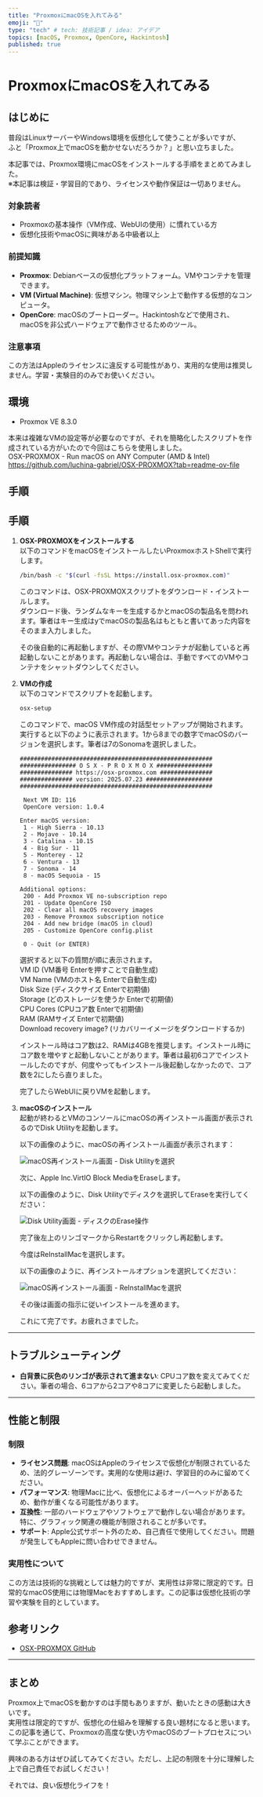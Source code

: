 ```yaml
---
title: "ProxmoxにmacOSを入れてみる"
emoji: "🍎"
type: "tech" # tech: 技術記事 / idea: アイデア
topics: [macOS, Proxmox, OpenCore, Hackintosh]
published: true
---
```


# ProxmoxにmacOSを入れてみる

## はじめに

普段はLinuxサーバーやWindows環境を仮想化して使うことが多いですが、  
ふと「Proxmox上でmacOSを動かせないだろうか？」と思い立ちました。  

本記事では、Proxmox環境にmacOSをインストールする手順をまとめてみました。  
※本記事は検証・学習目的であり、ライセンスや動作保証は一切ありません。

### 対象読者
- Proxmoxの基本操作（VM作成、WebUIの使用）に慣れている方
- 仮想化技術やmacOSに興味がある中級者以上

### 前提知識
- **Proxmox**: Debianベースの仮想化プラットフォーム。VMやコンテナを管理できます。
- **VM (Virtual Machine)**: 仮想マシン。物理マシン上で動作する仮想的なコンピュータ。
- **OpenCore**: macOSのブートローダー。Hackintoshなどで使用され、macOSを非公式ハードウェアで動作させるためのツール。

### 注意事項
この方法はAppleのライセンスに違反する可能性があり、実用的な使用は推奨しません。学習・実験目的のみでお使いください。

## 環境

- Proxmox VE 8.3.0

本来は複雑なVMの設定等が必要なのですが、それを簡略化したスクリプトを作成されている方がいたので今回はこちらを使用しました。  
OSX-PROXMOX - Run macOS on ANY Computer (AMD & Intel)  
https://github.com/luchina-gabriel/OSX-PROXMOX?tab=readme-ov-file

## 手順

## 手順

1. **OSX-PROXMOXをインストールする**  
   以下のコマンドをmacOSをインストールしたいProxmoxホストShellで実行します。

   ```bash
   /bin/bash -c "$(curl -fsSL https://install.osx-proxmox.com)"
   ```

   このコマンドは、OSX-PROXMOXスクリプトをダウンロード・インストールします。  
   ダウンロード後、ランダムなキーを生成するかとmacOSの製品名を問われます。筆者はキー生成はyでmacOSの製品名はもともと書いてあった内容をそのまま入力しました。

   その後自動的に再起動しますが、その際VMやコンテナが起動していると再起動しないことがあります。再起動しない場合は、手動ですべてのVMやコンテナをシャットダウンしてください。

2. **VMの作成**  
   以下のコマンドでスクリプトを起動します。

   ```bash
   osx-setup
   ```

   このコマンドで、macOS VM作成の対話型セットアップが開始されます。  
   実行すると以下のように表示されます。1から8までの数字でmacOSのバージョンを選択します。筆者は7のSonomaを選択しました。

   ```
   #######################################################
   ################ O S X - P R O X M O X ################
   ############### https://osx-proxmox.com ###############
   ############### version: 2025.07.23 ###################
   #######################################################

    Next VM ID: 116
    OpenCore version: 1.0.4

   Enter macOS version:
    1 - High Sierra - 10.13
    2 - Mojave - 10.14
    3 - Catalina - 10.15
    4 - Big Sur - 11
    5 - Monterey - 12
    6 - Ventura - 13
    7 - Sonoma - 14
    8 - macOS Sequoia - 15

   Additional options:
    200 - Add Proxmox VE no-subscription repo
    201 - Update OpenCore ISO
    202 - Clear all macOS recovery images
    203 - Remove Proxmox subscription notice
    204 - Add new bridge (macOS in cloud)
    205 - Customize OpenCore config.plist

    0 - Quit (or ENTER)
   ```

   選択すると以下の質問が順に表示されます。  
   VM ID (VM番号 Enterを押すことで自動生成)  
   VM Name (VMのホスト名 Enterで自動生成)  
   Disk Size (ディスクサイズ Enterで初期値)  
   Storage (どのストレージを使うか Enterで初期値)  
   CPU Cores (CPUコア数 Enterで初期値)  
   RAM (RAMサイズ Enterで初期値)  
   Download recovery image? (リカバリーイメージをダウンロードするか)

   インストール時はコア数は2、RAMは4GBを推奨します。インストール時にコア数を増やすと起動しないことがあります。筆者は最初6コアでインストールしたのですが、何度やってもインストール後起動しなかったので、コア数を2にしたら直りました。

   完了したらWebUIに戻りVMを起動します。

3. **macOSのインストール**  
   起動が終わるとVMのコンソールにmacOSの再インストール画面が表示されるのでDisk Utilityを起動します。

   以下の画像のように、macOSの再インストール画面が表示されます：

   ![macOS再インストール画面 - Disk Utilityを選択](/images/komenikki-2025-09-01/reinstall_disk.png)

   次に、Apple Inc.VirtIO Block MediaをEraseします。

   以下の画像のように、Disk Utilityでディスクを選択してEraseを実行してください：

   ![Disk Utility画面 - ディスクのErase操作](/images/komenikki-2025-09-01/disk_utility.png)

   完了後左上のリンゴマークからRestartをクリックし再起動します。

   今度はReInstallMacを選択します。

   以下の画像のように、再インストールオプションを選択してください：

   ![macOS再インストール画面 - ReInstallMacを選択](/images/komenikki-2025-09-01/reinstall_reinstall.png)

   その後は画面の指示に従いインストールを進めます。

   これにて完了です。お疲れさまでした。
---

## トラブルシューティング
- **白背景に灰色のリンゴが表示されて進まない**: CPUコア数を変えてみてください。筆者の場合、6コアから2コアや8コアに変更したら起動しました。
---

## 性能と制限

### 制限
- **ライセンス問題**: macOSはAppleのライセンスで仮想化が制限されているため、法的グレーゾーンです。実用的な使用は避け、学習目的のみに留めてください。
- **パフォーマンス**: 物理Macに比べ、仮想化によるオーバーヘッドがあるため、動作が重くなる可能性があります。
- **互換性**: 一部のハードウェアやソフトウェアで動作しない場合があります。特に、グラフィック関連の機能が制限されることが多いです。
- **サポート**: Apple公式サポート外のため、自己責任で使用してください。問題が発生してもAppleに問い合わせできません。

### 実用性について
この方法は技術的な挑戦としては魅力的ですが、実用性は非常に限定的です。日常的なmacOS使用には物理Macをおすすめします。この記事は仮想化技術の学習や実験を目的としています。

## 参考リンク

- [OSX-PROXMOX GitHub](https://github.com/luchina-gabriel/OSX-PROXMOX)

---

## まとめ

Proxmox上でmacOSを動かすのは手間もありますが、動いたときの感動は大きいです。  
実用性は限定的ですが、仮想化の仕組みを理解する良い題材になると思います。  
この記事を通じて、Proxmoxの高度な使い方やmacOSのブートプロセスについて学ぶことができます。  

興味のある方はぜひ試してみてください。ただし、上記の制限を十分に理解した上で自己責任でお試しください！

それでは、良い仮想化ライフを！
